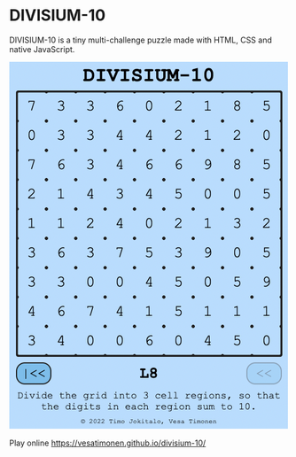 # DIVISIUM-10

DIVISIUM-10 is a tiny multi-challenge puzzle made with HTML, CSS and native JavaScript.

<img src="images/capture.png" alt="Game example" />

Play online https://vesatimonen.github.io/divisium-10/
